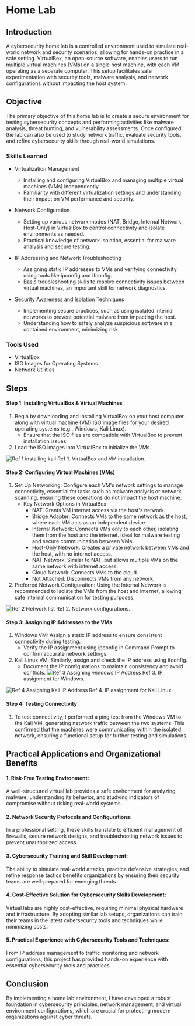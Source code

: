 # Home Lab

## Introduction

A cybersecurity home lab is a controlled environment used to simulate real-world network and security scenarios, allowing for hands-on practice in a safe setting. VirtualBox, an open-source software, enables users to run multiple virtual machines (VMs) on a single host machine, with each VM operating as a separate computer. This setup facilitates safe experimentation with security tools, malware analysis, and network configurations without impacting the host system.

## Objective

The primary objective of this home lab is to create a secure environment for testing cybersecurity concepts and performing activities like malware analysis, threat hunting, and vulnerability assessments. Once configured, the lab can also be used to study network traffic, evaluate security tools, and refine cybersecurity skills through real-world simulations.

### Skills Learned

- Virtualization Management
    - Installing and configuring VirtualBox and managing multiple virtual machines (VMs) independently.
    - Familiarity with different virtualization settings and understanding their impact on VM performance and security.

- Network Configuration
    - Setting up various network modes (NAT, Bridge, Internal Network, Host-Only) in VirtualBox to control connectivity and isolate environments as needed.
    - Practical knowledge of network isolation, essential for malware analysis and secure testing.

- IP Addressing and Network Troubleshooting
    - Assigning static IP addresses to VMs and verifying connectivity using tools like ipconfig and ifconfig.
    - Basic troubleshooting skills to resolve connectivity issues between virtual machines, an important skill for network diagnostics.

- Security Awareness and Isolation Techniques
    - Implementing secure practices, such as using isolated internal networks to prevent potential malware from impacting the host.
    - Understanding how to safely analyze suspicious software in a contained environment, minimizing risk.

### Tools Used

- VirtualBox
- ISO Images for Operating Systems
- Network Utilities

## Steps

#### Step 1: Installing VirtualBox & Virtual Machines

1. Begin by downloading and installing VirtualBox on your host computer, along with virtual machine (VM) ISO image files for your desired operating systems (e.g., Windows, Kali Linux).
    - Ensure that the ISO files are compatible with VirtualBox to prevent installation issues.
2. Load the ISO images into VirtualBox to initialize the VMs.

![Ref 1  installing kali](https://github.com/user-attachments/assets/56ab970a-d8a0-40f8-b229-c6c9381f545b)
Ref 1. VirtualBox and VM installation.



#### Step 2: Configuring Virtual Machines (VMs)

1. Set Up Networking: Configure each VM's network settings to manage connectivity, essential for tasks such as malware analysis or network scanning, ensuring these operations do not impact the host machine.
    - Key Network Options in VirtualBox:
        - NAT: Grants VM internet access via the host's network.
        - Bridge Adapter: Connects VMs to the same network as the host, where each VM acts as an independent device.
        - Internal Network: Connects VMs only to each other, isolating them from the host and the internet. Ideal for malware testing and secure communication between VMs.
        - Host-Only Network: Creates a private network between VMs and the host, with no internet access.
        - NAT Network: Similar to NAT, but allows multiple VMs on the same network with internet access.
        - Cloud Network: Connects VMs to the cloud.
        - Not Attached: Disconnects VMs from any network.
2. Preferred Network Configuration: Using the Internal Network is recommended to isolate the VMs from the host and internet, allowing safe internal communication for testing purposes.

![Ref 2  Network list](https://github.com/user-attachments/assets/2e4c13f2-802a-4bd3-b554-6826c4bf0ae7)
Ref 2. Network configurations.


#### Step 3: Assigning IP Addresses to the VMs

1. Windows VM: Assign a static IP address to ensure consistent connectivity during testing.
    - Verify the IP assignment using ipconfig in Command Prompt to confirm accurate network settings.
2. Kali Linux VM: Similarly, assign and check the IP address using ifconfig.
    - Document the IP configurations to maintain consistency and avoid conflicts.
![Ref 3  Assigning windows IP Address](https://github.com/user-attachments/assets/d107fa5c-b112-4690-8beb-13d7021f4e28)
Ref 3. IP assignment for Windows.

![Ref 4  Assigning Kali IP Address](https://github.com/user-attachments/assets/50f84fa5-5568-4a64-a5a1-8bd8fe599125)
Ref 4. IP assignment for Kali Linux.


#### Step 4: Testing Connectivity

1. To test connectivity, I performed a ping test from the Windows VM to the Kali VM, generating network traffic between the two systems. This confirmed that the machines were communicating within the isolated network, ensuring a functional setup for further testing and simulations.

## Practical Applications and Organizational Benefits

#### 1. Risk-Free Testing Environment:
A well-structured virtual lab provides a safe environment for analyzing malware, understanding its behavior, and studying indicators of compromise without risking real-world systems. 

#### 2. Network Security Protocols and Configurations:
In a professional setting, these skills translate to efficient management of firewalls, secure network designs, and troubleshooting network issues to prevent unauthorized access.

#### 3. Cybersecurity Training and Skill Development:
The ability to simulate real-world attacks, practice defensive strategies, and refine response tactics benefits organizations by ensuring their security teams are well-prepared for emerging threats.

#### 4. Cost-Effective Solution for Cybersecurity Skills Development:
Virtual labs are highly cost-effective, requiring minimal physical hardware and infrastructure. By adopting similar lab setups, organizations can train their teams in the latest cybersecurity tools and techniques while minimizing costs.

#### 5. Practical Experience with Cybersecurity Tools and Techniques:
From IP address management to traffic monitoring and network configurations, this project has provided hands-on experience with essential cybersecurity tools and practices.

## Conclusion 
By implementing a home lab environment, I have developed a robust foundation in cybersecurity principles, network management, and virtual environment configurations, which are crucial for protecting modern organizations against cyber threats.
